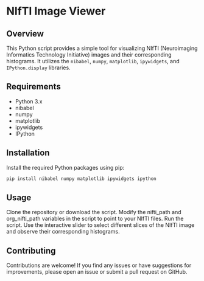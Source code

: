 # NIfTI Image Viewer

## Overview

This Python script provides a simple tool for visualizing NIfTI (Neuroimaging Informatics Technology Initiative) images and their corresponding histograms. It utilizes the `nibabel`, `numpy`, `matplotlib`, `ipywidgets`, and `IPython.display` libraries.

## Requirements

- Python 3.x
- nibabel
- numpy
- matplotlib
- ipywidgets
- IPython

## Installation

Install the required Python packages using pip:

```bash
pip install nibabel numpy matplotlib ipywidgets ipython
```

## Usage
Clone the repository or download the script.
Modify the nifti_path and org_nifti_path variables in the script to point to your NIfTI files.
Run the script.
Use the interactive slider to select different slices of the NIfTI image and observe their corresponding histograms.

## Contributing
Contributions are welcome! If you find any issues or have suggestions for improvements, please open an issue or submit a pull request on GitHub.

